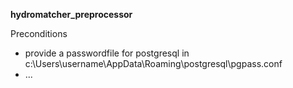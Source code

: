 **hydromatcher_preprocessor** 

Preconditions
- provide a passwordfile for postgresql in c:\Users\username\AppData\Roaming\postgresql\pgpass.conf
- ...


